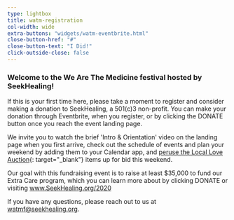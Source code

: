 ```yaml
---
type: lightbox
title: watm-registration
col-width: wide
extra-buttons: "widgets/watm-eventbrite.html"
close-button-href: "#"
close-button-text: "I Did!"
click-outside-close: false
---
```


### Welcome to the We Are The Medicine festival hosted by SeekHealing!

If this is your first time here, please take a moment to register and consider making a donation to SeekHealing, a 501(c)3 non-profit. You can make your donation through Eventbrite, when you register, or by clicking the DONATE button once you reach the event landing page.

We invite you to watch the brief 'Intro & Orientation' video on the landing page when you first arrive, check out the schedule of events and plan your weekend by adding them to your Calendar app, and [peruse the Local Love Auction](/we-are-the-medicine-auction/){: target="_blank"} items up for bid this weekend.

Our goal with this fundraising event is to raise at least $35,000 to fund our Extra Care program, which you can learn more about by clicking DONATE or visiting www.SeekHealing.org/2020

If you have any questions, please reach out to us at <watmf@seekhealing.org>.
